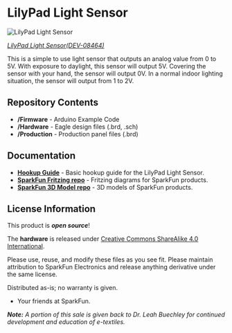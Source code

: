 LilyPad Light Sensor
========================================

![LilyPad Light Sensor](https://cdn.sparkfun.com//assets/parts/1/3/5/8/08464-01.jpg)

[*LilyPad Light Sensor(DEV-08464)*](https://www.sparkfun.com/products/8464)

This is a simple to use light sensor that outputs an analog value from 0 to 5V. 
With exposure to daylight, this sensor will output 5V. 
Covering the sensor with your hand, the sensor will output 0V. 
In a normal indoor lighting situation, the sensor will output from 1 to 2V.

Repository Contents
-------------------
* **/Firmware** - Arduino Example Code
* **/Hardware** - Eagle design files (.brd, .sch)
* **/Production** - Production panel files (.brd)

Documentation
--------------
* **[Hookup Guide](https://learn.sparkfun.com/tutorials/lilypad-light-sensor-hookup-guide)** - Basic hookup guide for the LilyPad Light Sensor.
* **[SparkFun Fritzing repo](https://github.com/sparkfun/Fritzing_Parts)** - Fritzing diagrams for SparkFun products.
* **[SparkFun 3D Model repo](https://github.com/sparkfun/3D_Models)** - 3D models of SparkFun products. 


License Information
-------------------
This product is _**open source**_! 

The **hardware** is released under [Creative Commons ShareAlike 4.0 International](https://creativecommons.org/licenses/by-sa/4.0/).

Please use, reuse, and modify these files as you see fit. Please maintain attribution to SparkFun Electronics and release anything derivative under the same license.

Distributed as-is; no warranty is given.

- Your friends at SparkFun.

_**Note:** A portion of this sale is given back to Dr. Leah Buechley for continued development and education of e-textiles._

